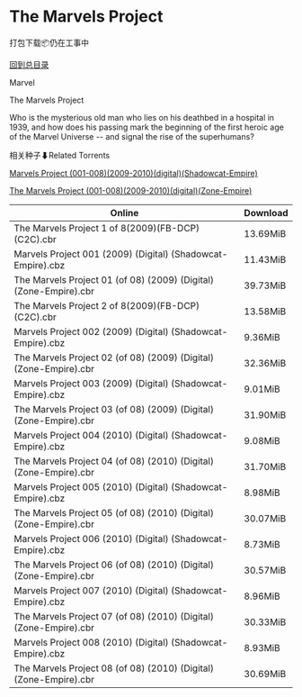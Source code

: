 # The Marvels Project

打包下载📦仍在工事中

[回到总目录](/Catalogs.md)

Marvel

The Marvels Project

Who is the mysterious old man who lies on his deathbed in a hospital in 1939, and how does his passing mark the beginning of the first heroic age of the Marvel Universe -- and signal the rise of the superhumans? 





相关种子⬇Related Torrents

[Marvels Project (001-008)(2009-2010)(digital)(Shadowcat-Empire)](https://github.com/alicewish/markdown/blob/master/torrent/Marvels-Project--001-008--2009-2010--digital--Shadowcat-Empire.md)

[The Marvels Project (001-008)(2009-2010)(digital)(Zone-Empire)](https://github.com/alicewish/markdown/blob/master/torrent/The-Marvels-Project--001-008--2009-2010--digital--Zone-Empire.md)

Online | Download
--- | ---
The Marvels Project 1 of 8(2009)(FB-DCP)(C2C).cbr | 13.69MiB
Marvels Project 001 (2009) (Digital) (Shadowcat-Empire).cbz | 11.43MiB
The Marvels Project 01 (of 08) (2009) (Digital) (Zone-Empire).cbr | 39.73MiB
The Marvels Project 2 of 8(2009)(FB-DCP)(C2C).cbr | 13.58MiB
Marvels Project 002 (2009) (Digital) (Shadowcat-Empire).cbz | 9.36MiB
The Marvels Project 02 (of 08) (2009) (Digital) (Zone-Empire).cbr | 32.36MiB
Marvels Project 003 (2009) (Digital) (Shadowcat-Empire).cbz | 9.01MiB
The Marvels Project 03 (of 08) (2009) (Digital) (Zone-Empire).cbr | 31.90MiB
Marvels Project 004 (2010) (Digital) (Shadowcat-Empire).cbz | 9.08MiB
The Marvels Project 04 (of 08) (2010) (Digital) (Zone-Empire).cbr | 31.70MiB
Marvels Project 005 (2010) (Digital) (Shadowcat-Empire).cbz | 8.98MiB
The Marvels Project 05 (of 08) (2010) (Digital) (Zone-Empire).cbr | 30.07MiB
Marvels Project 006 (2010) (Digital) (Shadowcat-Empire).cbz | 8.73MiB
The Marvels Project 06 (of 08) (2010) (Digital) (Zone-Empire).cbr | 30.57MiB
Marvels Project 007 (2010) (Digital) (Shadowcat-Empire).cbz | 8.96MiB
The Marvels Project 07 (of 08) (2010) (Digital) (Zone-Empire).cbr | 30.33MiB
Marvels Project 008 (2010) (Digital) (Shadowcat-Empire).cbz | 8.93MiB
The Marvels Project 08 (of 08) (2010) (Digital) (Zone-Empire).cbr | 30.69MiB
